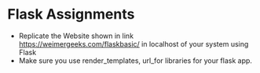 # Flask Assignments

* Replicate the Website shown in link https://weimergeeks.com/flaskbasic/ in localhost of your system using Flask 
* Make sure you use render_templates, url_for libraries for your flask app.
